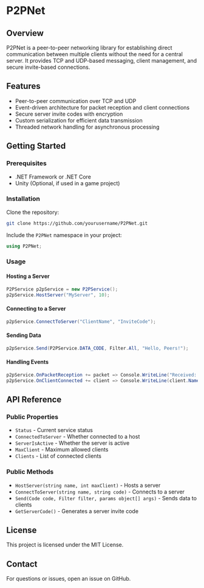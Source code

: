 # P2PNet

## Overview
P2PNet is a peer-to-peer networking library for establishing direct communication between multiple clients without the need for a central server. It provides TCP and UDP-based messaging, client management, and secure invite-based connections.

## Features
- Peer-to-peer communication over TCP and UDP
- Event-driven architecture for packet reception and client connections
- Secure server invite codes with encryption
- Custom serialization for efficient data transmission
- Threaded network handling for asynchronous processing

## Getting Started

### Prerequisites
- .NET Framework or .NET Core
- Unity (Optional, if used in a game project)

### Installation
Clone the repository:
```sh
git clone https://github.com/yourusername/P2PNet.git
```

Include the `P2PNet` namespace in your project:
```csharp
using P2PNet;
```

### Usage

#### Hosting a Server
```csharp
P2PService p2pService = new P2PService();
p2pService.HostServer("MyServer", 10);
```

#### Connecting to a Server
```csharp
p2pService.ConnectToServer("ClientName", "InviteCode");
```

#### Sending Data
```csharp
p2pService.Send(P2PService.DATA_CODE, Filter.All, "Hello, Peers!");
```

#### Handling Events
```csharp
p2pService.OnPacketReception += packet => Console.WriteLine("Received: " + packet.Data);
p2pService.OnClientConnected += client => Console.WriteLine(client.Name + " connected");
```

## API Reference

### Public Properties
- `Status` - Current service status
- `ConnectedToServer` - Whether connected to a host
- `ServerIsActive` - Whether the server is active
- `MaxClient` - Maximum allowed clients
- `Clients` - List of connected clients

### Public Methods
- `HostServer(string name, int maxClient)` - Hosts a server
- `ConnectToServer(string name, string code)` - Connects to a server
- `Send(Code code, Filter filter, params object[] args)` - Sends data to clients
- `GetServerCode()` - Generates a server invite code

## License
This project is licensed under the MIT License.

## Contact
For questions or issues, open an issue on GitHub.

